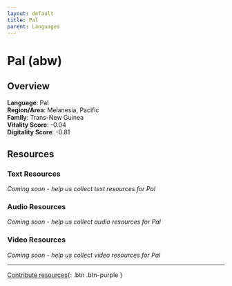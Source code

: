 ```yaml
---
layout: default
title: Pal
parent: Languages
---
```


# Pal (abw)

## Overview

**Language**: Pal  
**Region/Area**: Melanesia, Pacific  
**Family**: Trans-New Guinea  
**Vitality Score**: -0.04  
**Digitality Score**: -0.81  

## Resources

### Text Resources
*Coming soon - help us collect text resources for Pal*

### Audio Resources
*Coming soon - help us collect audio resources for Pal*

### Video Resources
*Coming soon - help us collect video resources for Pal*

---

[Contribute resources](https://fairtrain.github.io/){: .btn .btn-purple }
